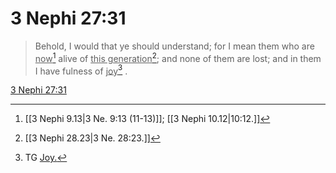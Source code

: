 # 3 Nephi 27:31

> Behold, I would that ye should understand; for I mean them who are <u>now</u>[^a] alive of <u>this generation</u>[^b]; and none of them are lost; and in them I have fulness of <u>joy</u>[^c] .

[3 Nephi 27:31](https://www.churchofjesuschrist.org/study/scriptures/bofm/3-ne/27?lang=eng&id=p31#p31)


[^a]: [[3 Nephi 9.13|3 Ne. 9:13 (11-13)]]; [[3 Nephi 10.12|10:12.]]
[^b]: [[3 Nephi 28.23|3 Ne. 28:23.]]
[^c]: TG [Joy.](https://www.churchofjesuschrist.org/study/scriptures/tg/joy?lang=eng)
